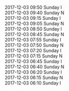 2017-12-03 09:50 Sunday  I  
2017-12-03 09:40 Sunday  N  
2017-12-03 09:15 Sunday  I  
2017-12-03 09:05 Sunday  N  
2017-12-03 08:50 Sunday  I  
2017-12-03 08:45 Sunday  N  
2017-12-03 07:55 Sunday  I  
2017-12-03 07:50 Sunday  N  
2017-12-03 07:20 Sunday  I  
2017-12-03 07:15 Sunday  N  
2017-12-03 06:45 Sunday  I  
2017-12-03 06:40 Sunday  N  
2017-12-03 06:20 Sunday  I  
2017-12-03 06:15 Sunday  N  
2017-12-03 06:10 Sunday  I  
